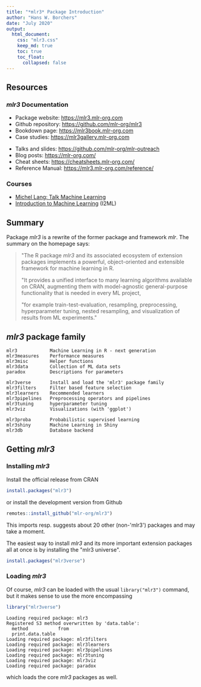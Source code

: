 ```yaml
---
title: "*mlr3* Package Introduction"
author: "Hans W. Borchers"
date: "July 2020"
output:
  html_document:
    css: "mlr3.css"
    keep_md: true
    toc: true
    toc_float:
      collapsed: false  
---
```




## Resources

### *mlr3* Documentation

* Package website: https://mlr3.mlr-org.com
* Github repository: https://github.com/mlr-org/mlr3
* Bookdown page: https://mlr3book.mlr-org.com
* Case studies: https://mlr3gallery.mlr-org.com
  <p></p>
* Talks and slides: https://github.com/mlr-org/mlr-outreach
* Blog posts: https://mlr-org.com/
* Cheat sheets: https://cheatsheets.mlr-org.com/
* Reference Manual: https://mlr3.mlr-org.com/reference/

### Courses

* [Michel Lang: Talk Machine Learning](https://www.youtube.com/watch?v=wsP2hiFnDQs)
* [Introduction to Machine Learning](https://compstat-lmu.github.io/lecture_i2ml/) (I2ML)


## Summary

Package *mlr3* is a rewrite of the former package and framework *mlr*. The summary on the homepage says:

> "The R package *mlr3* and its associated ecosystem of extension packages implements a powerful, object-oriented and extensible framework for machine learning in R.
> 
> "It provides a unified interface to many learning algorithms available on CRAN, augmenting them with model-agnostic general-purpose functionality that is needed in every ML project,
> 
> "for example train-test-evaluation, resampling, preprocessing, hyperparameter tuning, nested resampling, and visualization of results from ML experiments."


## *mlr3* package family

    mlr3            Machine Learning in R - next generation
    mlr3measures    Performance measures
    mlr3misc        Helper functions
    mlr3data        Collection of ML data sets
    paradox         Descriptions for parameters

    mlr3verse       Install and load the 'mlr3' package family
    mlr3filters     Filter based feature selection
    mlr3learners    Recommended learners
    mlr3pipelines   Preprocessing operators and pipelines
    mlr3tuning      hyperparameter tuning
    mlr3viz         Visualizations (with 'ggplot')

    mlr3proba       Probabilistic supervised learning
    mlr3shiny       Machine Learning in Shiny
    mlr3db          Database backend


## Getting *mlr3*

### Installing *mlr3*

Install the official release from CRAN
```r
install.packages("mlr3")
```
or install the development version from Github
```r
remotes::install_github("mlr-org/mlr3")
```
This imports resp. suggests about 20 other (non-'mlr3') packages and may take a moment.

The easiest way to install *mlr3* and its more important extension packages all at once is by installing the "mlr3 universe".

```r
install.packages("mlr3verse")
```


### Loading *mlr3*

Of course, *mlr3* can be loaded with the usual `library("mlr3")` command, but it makes sense to use the more encompassing
```r
library("mlr3verse")
```
```
Loading required package: mlr3
Registered S3 method overwritten by 'data.table':
  method           from
  print.data.table     
Loading required package: mlr3filters
Loading required package: mlr3learners
Loading required package: mlr3pipelines
Loading required package: mlr3tuning
Loading required package: mlr3viz
Loading required package: paradox
```
which loads the core *mlr3* packages as well.
